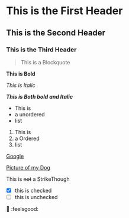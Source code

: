 # This is the First Header
## This is the Second Header
### This is the Third Header

> This is a Blockquote

**This is Bold**

*This is Italic*

**_This is Both bold and Italic_**

- This is
- a unordered
- list

1. This is
2. a Ordered
3. list

[Google](http://www.google.com)

[Picture of my Dog](http://i.imgur.com/R8zkgbp.jpg)

This is ~~not~~ a StrikeThough

- [x] this is checked
- [ ] this is unchecked

:rabbit:
:feelsgood:
